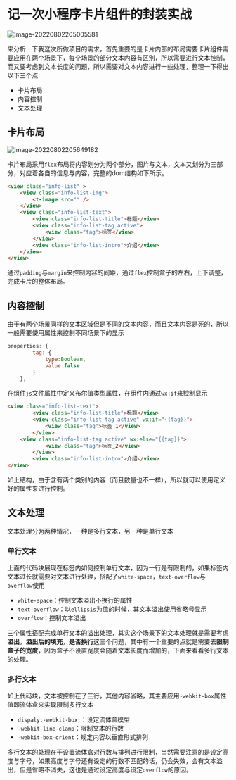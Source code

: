 # 记一次小程序卡片组件的封装实战

![image-20220802205005581](https://raw.githubusercontent.com/hogB/Img/main/202208022050664.png)

来分析一下我这次所做项目的需求，首先重要的是卡片内部的布局需要卡片组件需要应用在两个场景下，每个场景的部分文本内容有区别，所以需要进行文本控制，而又要考虑到文本长度的问题，所以需要对文本内容进行一些处理，整理一下得出以下三个点

- 卡片布局
- 内容控制
- 文本处理

## 卡片布局

![image-20220802205649182](https://raw.githubusercontent.com/hogB/Img/main/202208022056204.png)

卡片布局采用`flex`布局将内容划分为两个部分，图片与文本，文本又划分为三部分，对应着各自的信息与内容，完整的dom结构如下所示。

```html
<view class="info-list" >
    <view class="info-list-img">
        <t-image src="" />
    </view>
    <view class="info-list-text">
        <view class="info-list-title">标题</view>
        <view class="info-list-tag active">
            <view class="tag">标签</view>
        </view>
        <view class="info-list-intro">介绍</view>
    </view>
</view>
```

通过`padding`与`margin`来控制内容的间距，通过`flex`控制盒子的左右，上下调整，完成卡片的整体布局。

## 内容控制

由于有两个场景同样的文本区域但是不同的文本内容，而且文本内容是死的，所以一般需要使用属性来控制不同场景下的显示

```js
properties: {
        tag: {
            type:Boolean,
            value:false
        }
    },
```

在组件`js`文件属性中定义布尔值类型属性，在组件内通过`wx:if`来控制显示

```html
<view class="info-list-text">
        <view class="info-list-title">标题</view>
        <view class="info-list-tag active" wx:if="{{tag}}">
            <view class="tag">标签_1</view>
        </view>
    <view class="info-list-tag active" wx:else="{{tag}}">
            <view class="tag">标签_2</view>
        </view>
        <view class="info-list-intro">介绍</view>
</view>
```

如上结构，由于含有两个类别的内容（而且数量也不一样），所以就可以使用定义好的属性来进行控制。

## 文本处理

文本处理分为两种情况，一种是多行文本，另一种是单行文本

### 单行文本

上面的代码块展现在标签内如何控制单行文本，因为一行是有限制的，如果标签内文本过长就需要对文本进行处理，搭配了`white-space`，`text-overflow`与`overflow`使用

- `white-space`：控制文本溢出不换行的属性
- `text-overflow`：以`ellipsis`为值的时候，其文本溢出使用省略号显示
- `overflow`：控制文本溢出

三个属性搭配完成单行文本的溢出处理，其实这个场景下的文本处理就是需要考虑**溢出**，**溢出后的填充**，**是否换行**这三个问题，其中有一个重要的点就是需要去**限制盒子的宽度**，因为盒子不设置宽度会随着文本长度而增加的，下面来看看多行文本的处理。

### 多行文本

如上代码块，文本被控制在了三行，其他内容省略，其主要应用`-webkit-box`属性值即流体盒来实现限制多行文本

- `dispaly:-webkit-box;`：设定流体盒模型
- `-webkit-line-clamp`：限制文本的行数
- `-webkit-box-orient`：规定内容以垂直形式排列

多行文本的处理在于设置流体盒对行数与排列进行限制，当然需要注意的是设定高度与字号，如果高度与字号还有设定的行数不匹配的话，仍会失效，会有文本溢出，但是省略不消失，这也是通过设定高度与设定`overflow`的原因。